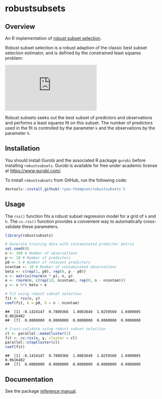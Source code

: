 
# robustsubsets

## Overview

An R implementation of [robust subset
selection](https://arxiv.org/abs/2005.08217).

Robust subset selection is a robust adaption of the classic best subset
selection estimator, and is defined by the constrained least squares
problem:

![
\\min\_{\\beta, I}\~\\frac{1}{2}\\sum\_{i\\in I}(y\_i-x\_i^T\\beta)^2\\quad\~\\operatorname{s.t.}\\\|\\beta\\\|\_0\\leq k,\~I\\in\\{1,\\ldots,n\\},\~\|I\|\\geq h
](https://latex.codecogs.com/png.latex?%0A%5Cmin_%7B%5Cbeta%2C%20I%7D~%5Cfrac%7B1%7D%7B2%7D%5Csum_%7Bi%5Cin%20I%7D%28y_i-x_i%5ET%5Cbeta%29%5E2%5Cquad~%5Coperatorname%7Bs.t.%7D%5C%7C%5Cbeta%5C%7C_0%5Cleq%20k%2C~I%5Cin%5C%7B1%2C%5Cldots%2Cn%5C%7D%2C~%7CI%7C%5Cgeq%20h%0A "
\min_{\beta, I}~\frac{1}{2}\sum_{i\in I}(y_i-x_i^T\beta)^2\quad~\operatorname{s.t.}\|\beta\|_0\leq k,~I\in\{1,\ldots,n\},~|I|\geq h
")

Robust subsets seeks out the best subset of predictors and observations
and performs a least squares fit on this subset. The number of
predictors used in the fit is controlled by the parameter `k` and the
observations by the parameter `h`.

## Installation

You should install Gurobi and the associated R package `gurobi` before
installing `robustsubsets`. Gurobi is available for free under academic
license at <https://www.gurobi.com/>.

To install `robustsubsets` from GitHub, run the following code:

``` r
devtools::install_github('ryan-thompson/robustsubsets')
```

## Usage

The `rss()` function fits a robust subset regression model for a grid of
`k` and `h`. The `cv.rss()` function provides a convenient way to
automatically cross-validate these parameters.

``` r
library(robustsubsets)

# Generate training data with contaminated predictor matrix
set.seed(0)
n <- 100 # Number of observations
p <- 10 # Number of predictors
p0 <- 5 # Number of relevant predictors
ncontam <- 10 # Number of contaminated observations
beta <- c(rep(1, p0), rep(0, p - p0))
x <- matrix(rnorm(n * p), n, p)
e <- rnorm(n, c(rep(10, ncontam), rep(0, n - ncontam)))
y <- x %*% beta + e

# Fit using robust subset selection
fit <- rss(x, y)
coef(fit, k = p0, h = n - ncontam)
```

    ##  [1] -0.1424147  0.7800366  1.0083840  1.0259560  1.0409005  0.9616482
    ##  [7]  0.0000000  0.0000000  0.0000000  0.0000000  0.0000000

``` r
# Cross-validate using robust subset selection
cl <- parallel::makeCluster(2)
fit <- cv.rss(x, y, cluster = cl)
parallel::stopCluster(cl)
coef(fit)
```

    ##  [1] -0.1424147  0.7800366  1.0083840  1.0259560  1.0409005  0.9616482
    ##  [7]  0.0000000  0.0000000  0.0000000  0.0000000  0.0000000

## Documentation

See the package [reference manual](robustsubsets_1.1.1.pdf).

